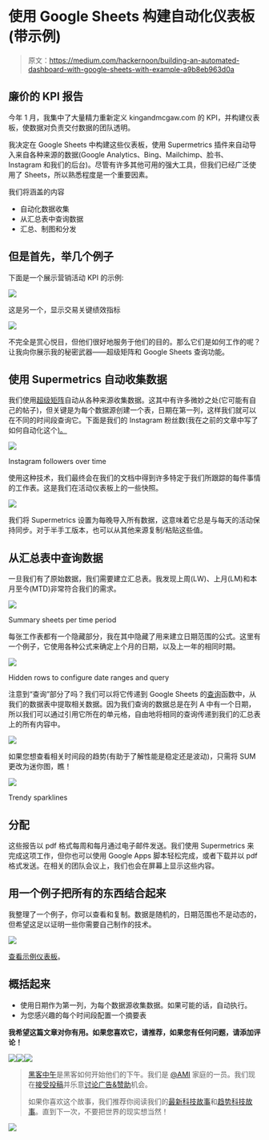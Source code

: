 # 使用 Google Sheets 构建自动化仪表板(带示例)

> 原文：<https://medium.com/hackernoon/building-an-automated-dashboard-with-google-sheets-with-example-a9b8eb963d0a>

## 廉价的 KPI 报告

今年 1 月，我集中了大量精力重新定义 kingandmcgaw.com 的 KPI，并构建仪表板，使数据对负责交付数据的团队透明。

我决定在 Google Sheets 中构建这些仪表板，使用 Supermetrics 插件来自动导入来自各种来源的数据(Google Analytics、Bing、Mailchimp、脸书、Instagram 和我们的后台)。尽管有许多其他可用的强大工具，但我们已经广泛使用了 Sheets，所以熟悉程度是一个重要因素。

我们将涵盖的内容

*   自动化数据收集
*   从汇总表中查询数据
*   汇总、制图和分发

## 但是首先，举几个例子

下面是一个展示营销活动 KPI 的示例:

![](img/e612e765391b6d124d9d022607771f70.png)

这是另一个，显示交易关键绩效指标

![](img/a1afa7b4604dcf9a6f7cd225f430cfbd.png)

不完全是赏心悦目，但他们很好地服务于他们的目的。那么它们是如何工作的呢？让我向你展示我的秘密武器——超级矩阵和 Google Sheets 查询功能。

## 使用 Supermetrics 自动收集数据

我们使用[超级矩阵](https://supermetrics.com/)自动从各种来源收集数据。这其中有许多微妙之处(它可能有自己的帖子)，但关键是为每个数据源创建一个表，日期在第一列，这样我们就可以在不同的时间段查询它。下面是我们的 Instagram 粉丝数(我在之前的文章中写了如何自动化这个[)。](/@nickboyce/how-to-track-your-instagram-followers-over-time-with-google-sheets-scripts-bd9f5acf5ede#.xfigb76dm)

![](img/b0f837b9322f9188135352da05126518.png)

Instagram followers over time

使用这种技术，我们最终会在我们的文档中得到许多特定于我们所跟踪的每件事情的工作表。这是我们在活动仪表板上的一些快照。

![](img/df4719b94e59c81d50ebb410f4096cd2.png)

我们将 Supermetrics 设置为每晚导入所有数据，这意味着它总是与每天的活动保持同步。对于半手工版本，也可以从其他来源复制/粘贴这些值。

## 从汇总表中查询数据

一旦我们有了原始数据，我们需要建立汇总表。我发现上周(LW)、上月(LM)和本月至今(MTD)非常符合我们的需求。

![](img/0f40065cf7352d159c9034f7c2c0946f.png)

Summary sheets per time period

每张工作表都有一个隐藏部分，我在其中隐藏了用来建立日期范围的公式。这里有一个例子，它使用各种公式来确定上个月的日期，以及上一年的相同时期。

![](img/91852f316e86e0111f53a599e8a21370.png)

Hidden rows to configure date ranges and query

注意到“查询”部分了吗？我们可以将它传递到 Google Sheets 的[查询](https://support.google.com/docs/answer/3093343?hl=en)函数中，从我们的数据表中提取相关数据。因为我们查询的数据总是在列 A 中有一个日期，所以我们可以通过引用它所在的单元格，自由地将相同的查询传递到我们的汇总表上的所有内容中。

![](img/4269c89d934b65f7958c0496ab9e79d7.png)

如果您想查看相关时间段的趋势(有助于了解性能是稳定还是波动)，只需将 SUM 更改为迷你图，瞧！

![](img/28b86d71c818a2aaf2f0f2d32b04baf7.png)

Trendy sparklines

## 分配

这些报告以 pdf 格式每周和每月通过电子邮件发送。我们使用 Supermetrics 来完成这项工作，但你也可以使用 Google Apps 脚本轻松完成，或者下载并以 pdf 格式发送。在相关的团队会议上，我们也会在屏幕上显示这些内容。

## 用一个例子把所有的东西结合起来

我整理了一个例子，你可以查看和复制。数据是随机的，日期范围也不是动态的，但希望这足以证明一些你需要自己制作的技术。

![](img/b4a70a14807983b582f6a43041ef45c4.png)

[查看示例仪表板](https://docs.google.com/spreadsheets/d/1yIZB4mjMF2GloYtGQWklR_67YdvxqN4OVeft-JStfnY)。

## 概括起来

*   使用日期作为第一列，为每个数据源收集数据。如果可能的话，自动执行。
*   为您感兴趣的每个时间段配置一个摘要表

**我希望这篇文章对你有用。如果您喜欢它，请推荐，如果您有任何问题，请添加评论！**

[![](img/50ef4044ecd4e250b5d50f368b775d38.png)](http://bit.ly/HackernoonFB)[![](img/979d9a46439d5aebbdcdca574e21dc81.png)](https://goo.gl/k7XYbx)[![](img/2930ba6bd2c12218fdbbf7e02c8746ff.png)](https://goo.gl/4ofytp)

> [黑客中午](http://bit.ly/Hackernoon)是黑客如何开始他们的下午。我们是 [@AMI](http://bit.ly/atAMIatAMI) 家庭的一员。我们现在[接受投稿](http://bit.ly/hackernoonsubmission)并乐意[讨论广告&赞助](mailto:partners@amipublications.com)机会。
> 
> 如果你喜欢这个故事，我们推荐你阅读我们的[最新科技故事](http://bit.ly/hackernoonlatestt)和[趋势科技故事](https://hackernoon.com/trending)。直到下一次，不要把世界的现实想当然！

![](img/be0ca55ba73a573dce11effb2ee80d56.png)